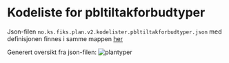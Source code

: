 # Kodeliste for pbltiltakforbudtyper

Json-filen `no.ks.fiks.plan.v2.kodelister.pbltiltakforbudtyper.json` med definisjonen finnes i samme mappen [her](no.ks.fiks.plan.v2.kodelister.pbltiltakforbudtyper.json)

Generert oversikt fra json-filen:
![plantyper](no.ks.fiks.plan.v2.kodelister.pbltiltakforbudtyper.png)